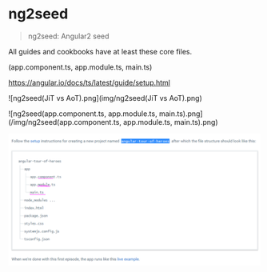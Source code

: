 # ng2seed  

> ng2seed: Angular2 seed    

All guides and cookbooks have at least these core files.   

(app.component.ts, app.module.ts, main.ts)  

https://angular.io/docs/ts/latest/guide/setup.html

![ng2seed(JiT vs AoT).png](img/ng2seed(JiT vs AoT).png)

![ng2seed(app.component.ts, app.module.ts, main.ts).png](/img/ng2seed(app.component.ts, app.module.ts, main.ts).png)


![angular-tour-of-heroes(dir).png	](./img/angular-tour-of-heroes(dir).png	)
 



